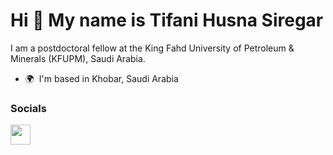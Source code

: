 Hi 👋 My name is Tifani Husna Siregar
=====================================

I am a postdoctoral fellow at the King Fahd University of Petroleum & Minerals (KFUPM), Saudi Arabia.

* 🌍  I'm based in Khobar, Saudi Arabia


### Socials

<p align="left"> <a href="https://www.github.com/tifanihusna" target="_blank" rel="noreferrer"> <picture> <source media="(prefers-color-scheme: dark)" srcset="https://raw.githubusercontent.com/danielcranney/readme-generator/main/public/icons/socials/github-dark.svg" /> <source media="(prefers-color-scheme: light)" srcset="https://raw.githubusercontent.com/danielcranney/readme-generator/main/public/icons/socials/github.svg" /> <img src="https://raw.githubusercontent.com/danielcranney/readme-generator/main/public/icons/socials/github.svg" width="32" height="32" /> </picture> </a></p>
